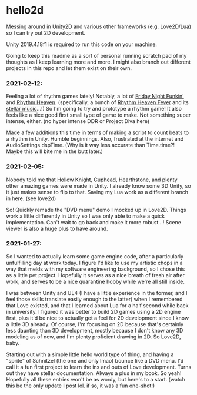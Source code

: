 # hello2d
Messing around in [Unity2D](https://unity.com/solutions/2d) and various other frameworks (e.g. Love2D/Lua) so I can try out 2D development.  

Unity 2019.4.18f1 is required to run this code on your machine.

Going to keep this readme as a sort of personal running scratch pad of my thoughts as I keep learning more and more. I might also branch out different projects in this repo and let them exist on their own.  

### 2021-02-12:
Feeling a lot of rhythm games lately! Notably, a lot of [Friday Night Funkin'](https://ninja-muffin24.itch.io/funkin) and [Rhythm Heaven](https://en.wikipedia.org/wiki/Rhythm_Heaven). (specifically, a bunch of [Rhythm Heaven Fever](https://www.youtube.com/watch?v=gWy1utqHD0s) and its [stellar music](https://www.youtube.com/watch?v=B-mnfWczE20)...!) So I'm going to try and prototype a rhythm game! It also feels like a nice good first small type of game to make. Not something super intense, either. (no hyper intense DDR or Project Diva here)

Made a few additions this time in terms of making a script to count beats to a rhythm in Unity. Humble beginnings. Also, frustrated at the internet and AudioSettings.dspTime. (Why is it way less accurate than Time.time?! Maybe this will bite me in the butt later.)

### 2021-02-05:
Nobody told me that [Hollow Knight](https://store.steampowered.com/app/367520/Hollow_Knight/), [Cuphead](https://store.steampowered.com/app/268910/Cuphead/), [Hearthstone](https://playhearthstone.com/en-us), and plenty other amazing games were made in Unity. I already know some 3D Unity, so it just makes sense to flip to that. Saving my Lua work as a different branch in here. (see love2d)

So! Quickly remade the "DVD menu" demo I mocked up in Love2D. Things work a little differently in Unity so I was only able to make a quick implementation. Can't wait to go back and make it more robust...! Scene viewer is also a huge plus to have around.

### 2021-01-27:
So I wanted to actually learn some game engine code, after a particularly unfulfilling day at work today. I figure I'd like to use my artistic chops in a way that melds with my software engineering background, so I chose this as a little pet project. Hopefully it serves as a nice breath of fresh air after work, and serves to be a nice quarantine hobby while we're all still inside.  

I was between Unity and UE4 (I have a little experience in the former, and I feel those skills translate easily enough to the latter) when I remembered that Love existed, and that I learned about Lua for a half second while back in university. I figured it was better to build 2D games using a 2D engine first, plus it'd be nice to actually get a feel for 2D development since I know a little 3D already. Of course, I'm focusing on 2D because that's certainly less daunting than 3D development, mostly because I don't know any 3D modeling as of now, and I'm plenty proficient drawing in 2D. So Love2D, baby.  

Starting out with a simple little hello world type of thing, and having a "sprite" of Schnitzel (the one and only lmao) bounce like a DVD menu. I'd call it a fun first project to learn the ins and outs of Love development. Turns out they have stellar documentation. Always a plus in my book. So yeah! Hopefully all these entries won't be as wordy, but here's to a start. (watch this be the only update I post lol. if so, it was a fun one-shot!)  